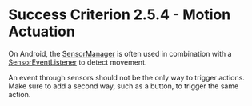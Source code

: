 # Success Criterion 2.5.4 - Motion Actuation

On Android, the [SensorManager](https://developer.android.com/reference/android/hardware/SensorManager) is often used in combination with a [SensorEventListener](https://developer.android.com/reference/android/hardware/SensorEventListener) to detect movement.

An event through sensors should not be the only way to trigger actions. Make sure to add a second way, such as a button, to trigger the same action.

